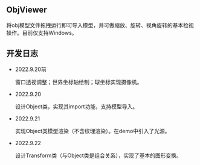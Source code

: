 ## ObjViewer

将obj模型文件拖拽运行即可导入模型，并可做缩放、旋转、视角旋转的基本检视操作。目前仅支持Windows。

## 开发日志

- 2022.9.20前

  窗口透视调整；世界坐标轴绘制；球坐标实现摄像机。

- 2022.9.20

  设计Object类，实现其import功能，支持模型导入。

- 2022.9.21

  实现Object类模型渲染（不含纹理渲染）。在demo中引入了光源。

- 2022.9.22

  设计Transform类（与Object类是组合关系），实现了基本的图形变换。
